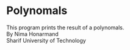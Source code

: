 # Polynomals
This program prints the result of a polynomals. \
By Nima Honarmand \
Sharif University of Technology
